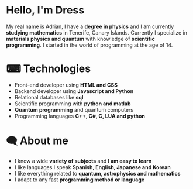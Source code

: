 # Hello, I'm  Dress
My real name is Adrian, I have a **degree in physics** and I am currently **studying mathematics** in Tenerife, Canary Islands. Currently I specialize in **materials physics and quantum** with knowledge of **scientific programming**. I started in the world of programming at the age of 14.

# ⌨ Technologies

- Front-end developer using **HTML and CSS**
- Backend developer using **Javascript and Python**
- Relational databases like **sql**
- Scientific programming with **python and matlab**
- **Quantum programming** and quantum computers
- Programming languages **C++, C#, C, LUA and python**

# 🗨 About me

- I know a wide **variety of subjects** and **I am easy to learn**
- I like languages I speak **Spanish, English, Japanese and Korean**
- I like everything related to **quantum, astrophysics and mathematics**
- I adapt to any fast **programming method or language**


